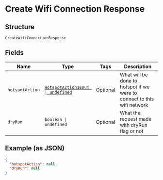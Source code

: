 
# Create Wifi Connection Response

## Structure

`CreateWifiConnectionResponse`

## Fields

| Name | Type | Tags | Description |
|  --- | --- | --- | --- |
| `hotspotAction` | [`HotspotAction1Enum \| undefined`](/doc/models/hotspot-action-1-enum.md) | Optional | What will be done to hotspot if we were to connect to this wifi network |
| `dryRun` | `boolean \| undefined` | Optional | What the request made with dryRun flag or not |

## Example (as JSON)

```json
{
  "hotspotAction": null,
  "dryRun": null
}
```

